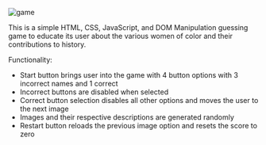 ![game](https://github.com/user-attachments/assets/cfe47ac3-bf68-47dc-8844-961d6b8fe6b4)

This is a simple HTML, CSS, JavaScript, and DOM Manipulation guessing game to educate its user about the various women of color and their contributions to history.

Functionality:
- Start button brings user into the game with 4 button options with 3 incorrect names and 1 correct
- Incorrect buttons are disabled when selected
- Correct button selection disables all other options and moves the user to the next image
- Images and their respective descriptions are generated randomly
- Restart button reloads the previous image option and resets the score to zero